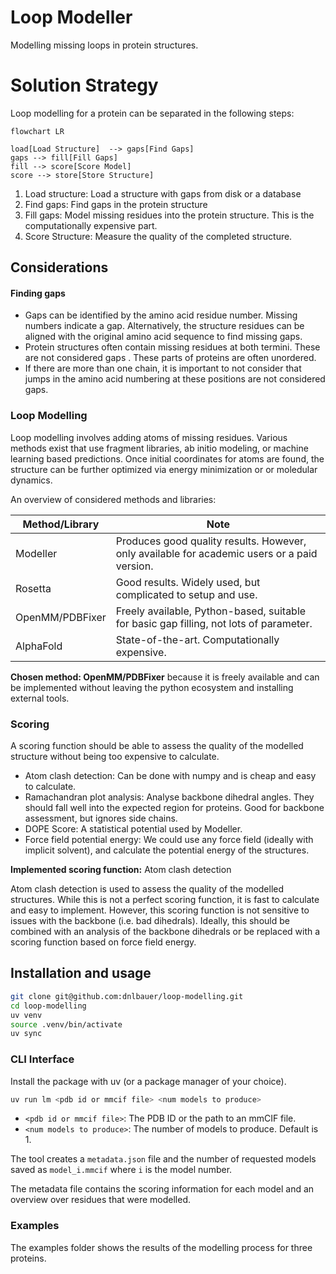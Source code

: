 # Loop Modeller

Modelling missing loops in protein structures.

# Solution Strategy

Loop modelling for a protein can be separated in the following steps:

```mermaid
flowchart LR

load[Load Structure]  --> gaps[Find Gaps]
gaps --> fill[Fill Gaps]
fill --> score[Score Model]
score --> store[Store Structure]
```

1. Load structure: Load a structure with gaps from disk or a database
2. Find gaps: Find gaps in the protein structure
3. Fill gaps: Model missing residues into the protein structure.
  This is the computationally expensive part.
4. Score Structure: Measure the quality of the completed structure.

## Considerations

#### Finding gaps

- Gaps can be identified by the amino acid residue number. Missing
  numbers indicate a gap. Alternatively, the structure residues can be
  aligned with the original amino acid sequence to find missing gaps.
- Protein structures often contain missing residues at both termini.
  These are not considered gaps . These parts of proteins are often unordered.
- If there are more than one chain, it is important to not consider
  that jumps in the amino acid numbering at these positions are not considered
  gaps.

### Loop Modelling

Loop modelling involves adding atoms of missing residues.
Various methods exist that use fragment libraries, ab initio modeling,
or machine learning based predictions.
Once initial coordinates for atoms are found,
the structure can be further optimized via energy minimization or
or moledular dynamics.

An overview of considered methods and libraries:

| Method/Library   | Note                                                                 |
| ---------------- | -------------------------------------------------------------------- |
| Modeller         | Produces good quality results. However, only available for academic users or a paid version. |
| Rosetta          | Good results. Widely used, but complicated to setup and use. |
| OpenMM/PDBFixer  | Freely available, Python-based, suitable for basic gap filling, not lots of parameter. |
| AlphaFold        | State-of-the-art. Computationally expensive. |

**Chosen method: OpenMM/PDBFixer** because it is freely available and can be implemented
without leaving the python ecosystem and installing external tools.

### Scoring

A scoring function should be able to assess the quality of the modelled structure
without being too expensive to calculate.

- Atom clash detection: Can be done with numpy and is cheap and easy to calculate.
- Ramachandran plot analysis: Analyse backbone dihedral angles. They should
  fall well into the expected region for proteins.
  Good for backbone assessment, but ignores side chains.
- DOPE Score:  A statistical potential used by Modeller.
- Force field potential energy: We could use any force field (ideally with implicit solvent),
  and calculate the potential energy of the structures.

**Implemented scoring function:** Atom clash detection

Atom clash detection is used to assess the quality of the modelled structures.
While this is not a perfect scoring function, it is fast to calculate and
easy to implement.
However, this scoring function is not sensitive to issues with the backbone (i.e. bad dihedrals).
Ideally, this should be combined with an analysis of the backbone dihedrals
or be replaced with a scoring function based on force field energy.

## Installation and usage

```bash
git clone git@github.com:dnlbauer/loop-modelling.git
cd loop-modelling
uv venv
source .venv/bin/activate
uv sync
```

### CLI Interface

Install the package with uv (or a package manager of your choice).

```bash
uv run lm <pdb id or mmcif file> <num models to produce>
```

- `<pdb id or mmcif file>`: The PDB ID or the path to an mmCIF file.
- `<num models to produce>`: The number of models to produce. Default is 1.

The tool creates a `metadata.json` file and the number of requested models
saved as `model_i.mmcif` where `i` is the model number.

The metadata file contains the scoring information for each model
and an overview over residues that were modelled.

### Examples

The examples folder shows the results of the modelling process for three proteins.
